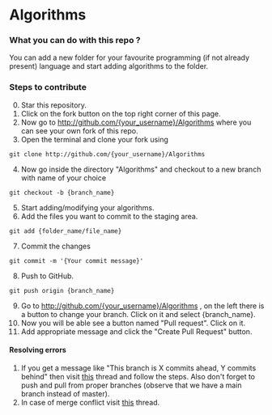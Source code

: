 # Algorithms

### What you can do with this repo ?
You can add a new folder for your favourite programming (if not already present) language and start adding algorithms to the folder.

### Steps to contribute
0. Star this repository. 
1. Click on the fork button on the top right corner of this page.
2. Now go to http://github.com/{your_username}/Algorithms  where you can see your own fork of this repo.
3. Open the terminal and clone your fork using 
  ```
  git clone http://github.com/{your_username}/Algorithms
  ```
4. Now go inside the directory "Algorithms" and checkout to a new branch with name of your choice
  ```
  git checkout -b {branch_name}
  ```
5. Start adding/modifying your algorithms.
6. Add the files you want to commit to the staging area.
  ```
  git add {folder_name/file_name}
  ```
7. Commit the changes 
  ```
  git commit -m '{Your commit message}'
  ```
8. Push to GitHub.
  ```
  git push origin {branch_name}
  ```
9. Go to http://github.com/{your_username}/Algorithms , on the left there is a button to change your branch. Click on it and select {branch_name}.
10. Now you will be able see a button named "Pull request". Click on it.
11. Add appropriate message and click the "Create Pull Request" button.

#### Resolving errors
1. If you get a message like "This branch is X commits ahead, Y commits behind" then visit [this](https://stackoverflow.com/questions/41283955/github-keeps-saying-this-branch-is-x-commits-ahead-y-commits-behind/41289258) thread and follow the steps. Also don't forget to push and pull from proper branches (observe that we have a main branch instead of master).
2. In case of merge conflict visit [this](https://stackoverflow.com/questions/161813/how-to-resolve-merge-conflicts-in-git) thread.

